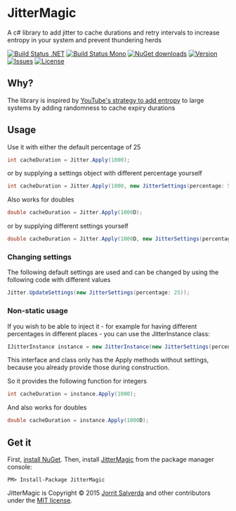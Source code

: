# JitterMagic

A c# library to add jitter to cache durations and retry intervals to increase entropy in your system and prevent thundering herds

[![Build Status .NET](https://ci.appveyor.com/api/projects/status/github/JorritSalverda/JitterMagic?svg=true)](https://ci.appveyor.com/project/JorritSalverda/JitterMagic/)
[![Build Status Mono](https://api.travis-ci.org/JorritSalverda/JitterMagic.svg)](https://travis-ci.org/JorritSalverda/JitterMagic/)
[![NuGet downloads](https://img.shields.io/nuget/dt/JitterMagic.svg)](https://www.nuget.org/packages/JitterMagic)
[![Version](https://img.shields.io/nuget/v/JitterMagic.svg)](https://www.nuget.org/packages/JitterMagic)
[![Issues](https://img.shields.io/github/issues/JorritSalverda/JitterMagic.svg)](https://github.com/JorritSalverda/JitterMagic/issues)
[![License](https://img.shields.io/github/license/JorritSalverda/JitterMagic.svg)](https://github.com/JorritSalverda/JitterMagic/blob/master/LICENSE)

Why?
--------------------------------
The library is inspired by [YouTube's strategy to add entropy](http://highscalability.com/blog/2012/4/17/youtube-strategy-adding-jitter-isnt-a-bug.html) to large systems by adding randomness to cache expiry durations

Usage
--------------------------------
Use it with either the default percentage of 25

```csharp
int cacheDuration = Jitter.Apply(1000);
```

or by supplying a settings object with different percentage yourself

```csharp
int cacheDuration = Jitter.Apply(1000, new JitterSettings(percentage: 50));
```

Also works for doubles

```csharp
double cacheDuration = Jitter.Apply(1000D);
```

or by supplying different settings yourself

```csharp
double cacheDuration = Jitter.Apply(1000D, new JitterSettings(percentage: 50));
```

### Changing settings

The following default settings are used and can be changed by using the following code with different values

```csharp
Jitter.UpdateSettings(new JitterSettings(percentage: 25));
```

### Non-static usage

If you wish to be able to inject it - for example for having different percentages in different places - you can use the JitterInstance class:

```csharp
IJitterInstance instance = new JitterInstance(new JitterSettings(percentage: 25));
```

This interface and class only has the Apply methods without settings, because you already provide those during construction.

So it provides the following function for integers

```csharp
int cacheDuration = instance.Apply(1000);
```

And also works for doubles

```csharp
double cacheDuration = instance.Apply(1000D);
```

Get it
--------------------------------
First, [install NuGet](http://docs.nuget.org/docs/start-here/installing-nuget). Then, install [JitterMagic](https://www.nuget.org/packages/JitterMagic/) from the package manager console:

    PM> Install-Package JitterMagic

JitterMagic is Copyright &copy; 2015 [Jorrit Salverda](http://blog.jorritsalverda.com/) and other contributors under the [MIT license](https://github.com/JorritSalverda/JitterMagic/blob/master/LICENSE).
